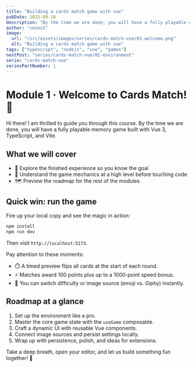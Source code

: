 ```yaml
---
title: "Building a cards match game with vue"
pubDate: 2025-09-18
description: "By the time we are done, you will have a fully playable memory game built with Vue 3, TypeScript, and Vite"
author: "coins5"
image:
  url: "/src/assets/images/series/cards-match-vue/01-welcome.png"
  alt: "Building a cards match game with vue"
tags: ["typescript", "nodejs", "vue", "games"]
nextPost: "series/cards-match-vue/02-environment"
serie: "cards-match-vue"
seriesPartNumber: 1
---
```


# Module 1 · Welcome to Cards Match! 🎉

Hi there! I am thrilled to guide you through this course. By the time we are done, you will have a fully playable memory game built with Vue 3, TypeScript, and Vite.

## What we will cover

- 👀 Explore the finished experience so you know the goal
- 🧠 Understand the game mechanics at a high level before touching code
- 🗺️ Preview the roadmap for the rest of the modules

## Quick win: run the game

Fire up your local copy and see the magic in action:

```bash
npm install
npm run dev
```

Then visit `http://localhost:5173`.

Pay attention to these moments:

- ⏱️ A timed preview flips all cards at the start of each round.
- ⚡ Matches award 100 points plus up to a 1000-point speed bonus.
- 🔄 You can switch difficulty or image source (emoji vs. Giphy) instantly.

## Roadmap at a glance

1. Set up the environment like a pro.
2. Master the core game state with the `useGame` composable.
3. Craft a dynamic UI with reusable Vue components.
4. Connect image sources and persist settings locally.
5. Wrap up with persistence, polish, and ideas for extensions.

Take a deep breath, open your editor, and let us build something fun together! 🚀
